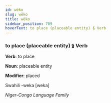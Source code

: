 ```yaml
---
id: wëko
slug: wëko
title: wëko
sidebar_position: 709
hoverText: to place (placeable entity) § Verb
---
```


### to place (placeable entity) § Verb

**Verb**: to place

**Noun**: placeable entity

**Modifier**: placed

Swahili -weka [weka]

*Niger-Congo Language Family*